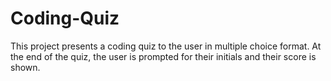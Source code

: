 # Coding-Quiz

This project presents a coding quiz to the user in multiple choice format. At the end of the quiz, the user is prompted for their initials and their score is shown. 



